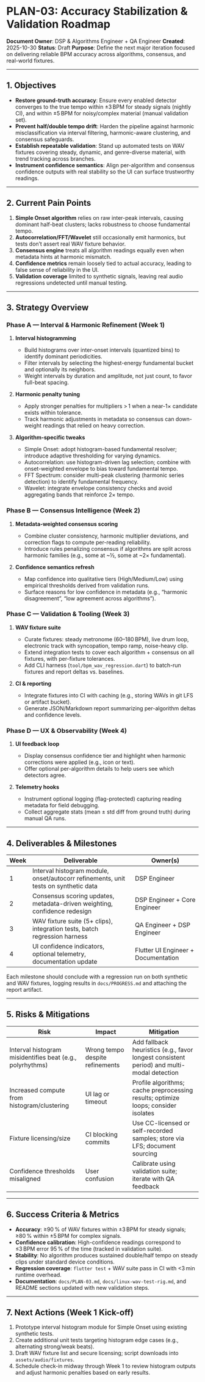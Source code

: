 # PLAN-03: Accuracy Stabilization & Validation Roadmap

**Document Owner**: DSP & Algorithms Engineer + QA Engineer
**Created**: 2025-10-30
**Status**: Draft
**Purpose**: Define the next major iteration focused on delivering reliable BPM accuracy across algorithms, consensus, and real-world fixtures.

---

## 1. Objectives

- **Restore ground-truth accuracy**: Ensure every enabled detector converges to the true tempo within ±3 BPM for steady signals (nightly CI), and within ±5 BPM for noisy/complex material (manual validation set).
- **Prevent half/double tempo drift**: Harden the pipeline against harmonic misclassification via interval filtering, harmonic-aware clustering, and consensus safeguards.
- **Establish repeatable validation**: Stand up automated tests on WAV fixtures covering steady, dynamic, and genre-diverse material, with trend tracking across branches.
- **Instrument confidence semantics**: Align per-algorithm and consensus confidence outputs with real stability so the UI can surface trustworthy readings.

---

## 2. Current Pain Points

1. **Simple Onset algorithm** relies on raw inter-peak intervals, causing dominant half-beat clusters; lacks robustness to choose fundamental tempo.
2. **Autocorrelation/FFT/Wavelet** still occasionally emit harmonics, but tests don’t assert real WAV fixture behavior.
3. **Consensus engine** treats all algorithm readings equally even when metadata hints at harmonic mismatch.
4. **Confidence metrics** remain loosely tied to actual accuracy, leading to false sense of reliability in the UI.
5. **Validation coverage** limited to synthetic signals, leaving real audio regressions undetected until manual testing.

---

## 3. Strategy Overview

### Phase A — Interval & Harmonic Refinement (Week 1)

1. **Interval histogramming**
   - Build histograms over inter-onset intervals (quantized bins) to identify dominant periodicities.
   - Filter intervals by selecting the highest-energy fundamental bucket and optionally its neighbors.
   - Weight intervals by duration and amplitude, not just count, to favor full-beat spacing.

2. **Harmonic penalty tuning**
   - Apply stronger penalties for multipliers > 1 when a near-1× candidate exists within tolerance.
   - Track harmonic adjustments in metadata so consensus can down-weight readings that relied on heavy correction.

3. **Algorithm-specific tweaks**
   - Simple Onset: adopt histogram-based fundamental resolver; introduce adaptive thresholding for varying dynamics.
   - Autocorrelation: use histogram-driven lag selection; combine with onset-weighted envelope to bias toward fundamental tempo.
   - FFT Spectrum: consider multi-peak clustering (harmonic series detection) to identify fundamental frequency.
   - Wavelet: integrate envelope consistency checks and avoid aggregating bands that reinforce 2× tempo.

### Phase B — Consensus Intelligence (Week 2)

1. **Metadata-weighted consensus scoring**
   - Combine cluster consistency, harmonic multiplier deviations, and correction flags to compute per-reading reliability.
   - Introduce rules penalizing consensus if algorithms are split across harmonic families (e.g., some at ~½, some at ~2× fundamental).

2. **Confidence semantics refresh**
   - Map confidence into qualitative tiers (High/Medium/Low) using empirical thresholds derived from validation runs.
   - Surface reasons for low confidence in metadata (e.g., “harmonic disagreement”, “low agreement across algorithms”).

### Phase C — Validation & Tooling (Week 3)

1. **WAV fixture suite**
   - Curate fixtures: steady metronome (60–180 BPM), live drum loop, electronic track with syncopation, tempo ramp, noise-heavy clip.
   - Extend integration tests to cover each algorithm + consensus on all fixtures, with per-fixture tolerances.
   - Add CLI harness (`tool/bpm_wav_regression.dart`) to batch-run fixtures and report deltas vs. baselines.

2. **CI & reporting**
   - Integrate fixtures into CI with caching (e.g., storing WAVs in git LFS or artifact bucket).
   - Generate JSON/Markdown report summarizing per-algorithm deltas and confidence levels.

### Phase D — UX & Observability (Week 4)

1. **UI feedback loop**
   - Display consensus confidence tier and highlight when harmonic corrections were applied (e.g., icon or text).
   - Offer optional per-algorithm details to help users see which detectors agree.

2. **Telemetry hooks**
   - Instrument optional logging (flag-protected) capturing reading metadata for field debugging.
   - Collect aggregate stats (mean ± std diff from ground truth) during manual QA runs.

---

## 4. Deliverables & Milestones

| Week | Deliverable | Owner(s) |
| ---- | ----------- | -------- |
| 1 | Interval histogram module, onset/autocorr refinements, unit tests on synthetic data | DSP Engineer |
| 2 | Consensus scoring updates, metadata-driven weighting, confidence redesign | DSP Engineer + Core Engineer |
| 3 | WAV fixture suite (5+ clips), integration tests, batch regression harness | QA Engineer + DSP Engineer |
| 4 | UI confidence indicators, optional telemetry, documentation update | Flutter UI Engineer + Documentation |

Each milestone should conclude with a regression run on both synthetic and WAV fixtures, logging results in `docs/PROGRESS.md` and attaching the report artifact.

---

## 5. Risks & Mitigations

| Risk | Impact | Mitigation |
| ---- | ------ | ---------- |
| Interval histogram misidentifies beat (e.g., polyrhythms) | Wrong tempo despite refinements | Add fallback heuristics (e.g., favor longest consistent period) and multi-modal detection |
| Increased compute from histogram/clustering | UI lag or timeout | Profile algorithms; cache preprocessing results; optimize loops; consider isolates |
| Fixture licensing/size | CI blocking commits | Use CC-licensed or self-recorded samples; store via LFS; document sourcing |
| Confidence thresholds misaligned | User confusion | Calibrate using validation suite; iterate with QA feedback |

---

## 6. Success Criteria & Metrics

- **Accuracy**: ≥90 % of WAV fixtures within ±3 BPM for steady signals; ≥80 % within ±5 BPM for complex signals.
- **Confidence calibration**: High-confidence readings correspond to ≤3 BPM error 95 % of the time (tracked in validation suite).
- **Stability**: No algorithm produces sustained double/half tempo on steady clips under standard device conditions.
- **Regression coverage**: `flutter test` + WAV suite pass in CI with <3 min runtime overhead.
- **Documentation**: `docs/PLAN-03.md`, `docs/linux-wav-test-rig.md`, and README sections updated with new validation steps.

---

## 7. Next Actions (Week 1 Kick-off)

1. Prototype interval histogram module for Simple Onset using existing synthetic tests.
2. Create additional unit tests targeting histogram edge cases (e.g., alternating strong/weak beats).
3. Draft WAV fixture list and secure licensing; script downloads into `assets/audio/fixtures`.
4. Schedule check-in midway through Week 1 to review histogram outputs and adjust harmonic penalties based on early results.

